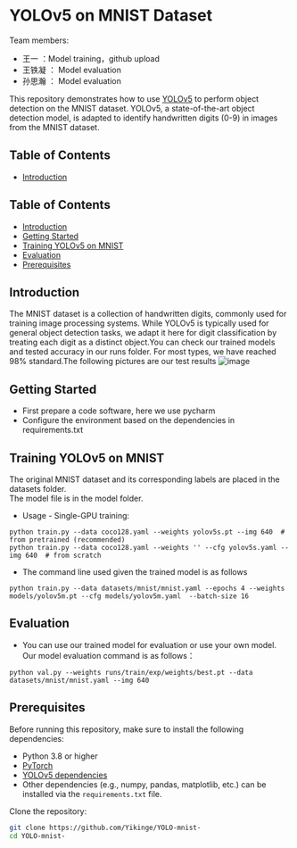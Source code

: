 # YOLOv5 on MNIST Dataset
Team members:
- 王一  ：Model training，github upload
- 王铁凝 ： Model evaluation
- 孙思瀚 ： Model evaluation

This repository demonstrates how to use [YOLOv5](https://github.com/ultralytics/yolov5) to perform object detection on the MNIST dataset. YOLOv5, a state-of-the-art object detection model, is adapted to identify handwritten digits (0-9) in images from the MNIST dataset.

## Table of Contents
- [Introduction](#introduction)

## Table of Contents
- [Introduction](#introduction)
- [Getting Started](#getting-started)
- [Training YOLOv5 on MNIST](#training-yolov5-on-mnist)
- [Evaluation](#evaluation)
- [Prerequisites](#Prerequisites)


## Introduction

The MNIST dataset is a collection of handwritten digits, commonly used for training image processing systems. While YOLOv5 is typically used for general object detection tasks, we adapt it here for digit classification by treating each digit as a distinct object.You can check our trained models and tested accuracy in our runs folder. For most types, we have reached 98% standard.The following pictures are our test results
![image](https://github.com/user-attachments/assets/c2257845-f4fc-46c2-84ae-49d845550406)


## Getting Started
- First prepare a code software, here we use pycharm
- Configure the environment based on the dependencies in requirements.txt

## Training YOLOv5 on MNIST
The original MNIST dataset and its corresponding labels are placed in the datasets folder.  
The model file is in the model folder.

- Usage - Single-GPU training:
```
python train.py --data coco128.yaml --weights yolov5s.pt --img 640  # from pretrained (recommended)
python train.py --data coco128.yaml --weights '' --cfg yolov5s.yaml --img 640  # from scratch
```
- The command line used given the trained model is as follows
```
python train.py --data datasets/mnist/mnist.yaml --epochs 4 --weights models/yolov5m.pt --cfg models/yolov5m.yaml  --batch-size 16
```
## Evaluation
- You can use our trained model for evaluation or use your own model. Our model evaluation command is as follows：
```
python val.py --weights runs/train/exp/weights/best.pt --data datasets/mnist/mnist.yaml --img 640
```   


## Prerequisites
Before running this repository, make sure to install the following dependencies:
- Python 3.8 or higher
- [PyTorch](https://pytorch.org/)
- [YOLOv5 dependencies](https://github.com/ultralytics/yolov5#requirements)
- Other dependencies (e.g., numpy, pandas, matplotlib, etc.) can be installed via the `requirements.txt` file.

Clone the repository:
```bash
git clone https://github.com/Yikinge/YOLO-mnist-
cd YOLO-mnist-

